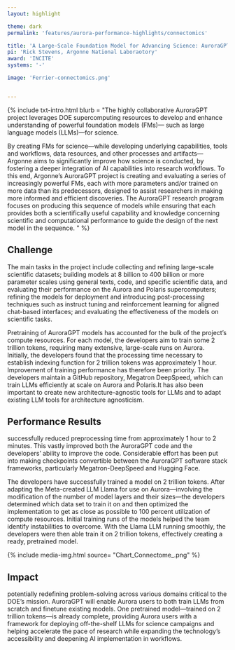 ```yaml
---
layout: highlight

theme: dark
permalink: 'features/aurora-performance-highlights/connectomics'

title: 'A Large-Scale Foundation Model for Advancing Science: AuroraGPT'
pi: 'Rick Stevens, Argonne National Laboraotory'
award: 'INCITE'
systems: '-'

image: 'Ferrier-connectomics.png' 


---
```


{% include txt-intro.html 
    blurb = "The highly collaborative AuroraGPT project leverages DOE supercomputing resources to develop and enhance understanding of powerful foundation models (FMs)— such as large language models (LLMs)—for science.

By creating FMs for science—while developing underlying capabilities, tools and workflows, data resources, and other processes and artifacts—Argonne aims to significantly improve how science is conducted, by fostering a deeper integration of AI capabilities into research workflows. To this end, Argonne’s AuroraGPT project is creating and evaluating a series of increasingly powerful FMs, each with more parameters and/or trained on more data than its predecessors, designed to assist researchers in making more informed and efficient discoveries. The AuroraGPT research program focuses on producing this sequence of models while ensuring that each provides both a scientifically useful capability and knowledge concerning scientific and computational performance to guide the design of the next model in the sequence.
"
%}



## Challenge
The main tasks in the project include collecting and refining large-scale scientific datasets; building models at 8 billion to 400 billion or more parameter scales using general texts, code, and specific scientific data, and evaluating their performance on the Aurora and Polaris supercomputers; refining the models for deployment and introducing post-processing techniques such as instruct tuning and reinforcement learning for aligned chat-based interfaces; and evaluating the effectiveness of the models on scientific tasks.

Pretraining of AuroraGPT models has accounted for the bulk of the project’s compute resources. For each model, the developers aim to train some 2 trillion tokens, requiring many extensive, large-scale runs on Aurora. Initially, the developers found that the processing time necessary to establish indexing function for 2 trillion tokens was approximately 1 hour. Improvement of training performance has therefore been priority. The developers maintain a GitHub repository, Megatron DeepSpeed, which can train LLMs efficiently at scale on Aurora and Polaris.It has also been important to create new architecture-agnostic tools for LLMs and to adapt existing LLM tools for architecture agnosticism. 



## Performance Results
successfully reduced preprocessing time from approximately 1 hour to 2 minutes. This vastly improved both the AuroraGPT code and the developers’ ability to improve the code. Considerable effort has been put into making checkpoints convertible between the AuroraGPT software stack frameworks, particularly Megatron-DeepSpeed and Hugging Face.

The developers have successfully trained a model on 2 trillion tokens. After adapting the Meta-created LLM Llama for use on Aurora—involving the modification of the number of model layers and their sizes—the developers determined which data set to train it on and then optimized the implementation to get as close as possible to 100 percent utilization of compute resources. Initial training runs of the models helped the team identify instabilities to overcome. With the Llama LLM running smoothly, the developers were then able train it on 2 trillion tokens, effectively creating a ready, pretrained model.


{% include media-img.html
   source= "Chart_Connectome_.png"
%}

## Impact
potentially redefining problem-solving across various domains critical to the DOE’s mission. AuroraGPT will enable Aurora users to both train LLMs from scratch and finetune existing models. One pretrained model—trained on 2 trillion tokens—is already complete, providing Aurora users with a framework for deploying off-the-shelf LLMs for science campaigns and helping accelerate the pace of research while expanding the technology’s accessibility and deepening AI implementation in workflows.


